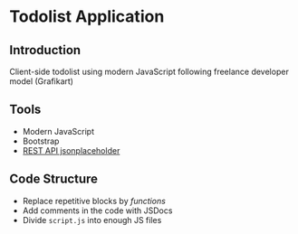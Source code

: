 # Todolist Application

## Introduction
Client-side todolist using modern JavaScript following freelance developer model (Grafikart)

## Tools
- Modern JavaScript
- Bootstrap
- [REST API jsonplaceholder](https://jsonplaceholder.typicode.com/)

<!-- ##How to -->

## Code Structure
- Replace repetitive blocks by *functions*
- Add comments in the code with JSDocs
- Divide `script.js` into enough JS files

<!-- Optional for this moment -->
<!-- - Use OOP paradigm to structure code -->